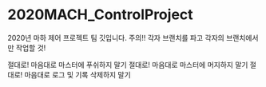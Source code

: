 # 2020MACH_ControlProject
2020년 마하 제어 프로젝트 팀 깃입니다.
주의!! 각자 브랜치를 파고 각자의 브랜치에서만 작업할 것!

절대로! 마음대로 마스터에 푸쉬하지 말기
절대로! 마음대로 마스터에 머지하지 말기
절대로! 마음대로 로그 및 기록 삭제하지 말기